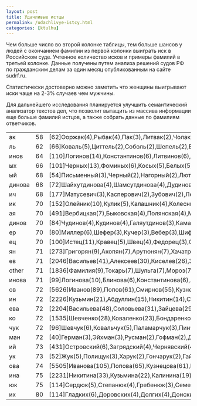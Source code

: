 ```yaml
---
layout: post
title: Удачливые истцы
permalink: /udachlivye-istcy.html
categories: [ktulhu]
---
```



		
Чем больше число во второй колонке таблицы, тем больше шансов у людей с окончанием фамилии из первой колонки выиграть иск в Российском суде. Учтенное количество исков и примеры фамилий в третьей колонке. Данные получены путем анализа решений судов РФ по гражданским делам за один месяц опубликованным на сайте sudrf.ru.


Статистически достоверно можно заметить что женщины выигрывают иски чаще на 2-3% случаев чем мужчины.


Для дальнейшего исследования планируется улучшить семантический анализатор текстов дел, что позволит вытащить из массива информации еще больше фамилий истцов, а также собрать данные по фамилиям ответчиков.


<!-- body, div, table, thead, tbody, tfoot, tr, th, td, p { font-family: "Liberation Sans"; font-size: x-small; } -->

<table border="0" cellspacing="0" frame="VOID" rules="NONE">
<colgroup>
<col width="86"></col>
<col width="86"></col>
<col width="86"></col>
</colgroup>
<tbody>
<tr>
<td width="86" height="17" align="LEFT">ак</td>
<td width="86" align="RIGHT">58</td>
<td width="86" align="LEFT">[62]Ооржак(4),Рыбак(4),Пак(3),Литвак(2),Чолак(2)</td>
</tr>
<tr>
<td height="17" align="LEFT">ль</td>
<td align="RIGHT">62</td>
<td align="LEFT">[66]Коваль(5),Циттель(2),Соболь(2),Шепель(2),Вигуль(2)</td>
</tr>
<tr>
<td height="17" align="LEFT">инов</td>
<td align="RIGHT">64</td>
<td align="LEFT">[110]Логинов(14),Константинов(6),Литвинов(6),Татаринов(6),Савинов(5)</td>
</tr>
<tr>
<td height="17" align="LEFT">ых</td>
<td align="RIGHT">66</td>
<td align="LEFT">[101]Черных(13),Фоминых(6),Косых(5),Белых(5),Малых(5)</td>
</tr>
<tr>
<td height="17" align="LEFT">ый</td>
<td align="RIGHT">68</td>
<td align="LEFT">[54]Письменный(3),Черный(2),Нагорный(2),Лютый(2),Артельный(1)</td>
</tr>
<tr>
<td height="17" align="LEFT">динова</td>
<td align="RIGHT">68</td>
<td align="LEFT">[72]Шайхутдинова(4),Шамсутдинова(4),Дудинова(3),Хуснутдинова(3),Кудинова(3)</td>
</tr>
<tr>
<td height="17" align="LEFT">ич</td>
<td align="RIGHT">68</td>
<td align="LEFT">[177]Матусевич(3),Касперович(2),Зубович(2),Леонович(2),Маркевич(2)</td>
</tr>
<tr>
<td height="17" align="LEFT">ик</td>
<td align="RIGHT">70</td>
<td align="LEFT">[152]Олейник(10),Кулик(5),Калашник(4),Колесник(3),Мельник(3)</td>
</tr>
<tr>
<td height="17" align="LEFT">ая</td>
<td align="RIGHT">70</td>
<td align="LEFT">[491]Вербицкая(7),Быковская(4),Полянская(4),Минская(3),Яворская(3)</td>
</tr>
<tr>
<td height="17" align="LEFT">динов</td>
<td align="RIGHT">70</td>
<td align="LEFT">[84]Чудинов(4),Кудинов(4),Галяутдинов(3),Камальдинов(3),Хуснутдинов(3)</td>
</tr>
<tr>
<td height="17" align="LEFT">ер</td>
<td align="RIGHT">70</td>
<td align="LEFT">[80]Миллер(6),Шефер(3),Кучер(3),Вебер(3),Шифер(2)</td>
</tr>
<tr>
<td height="17" align="LEFT">ец</td>
<td align="RIGHT">70</td>
<td align="LEFT">[100]Истец(11),Кравец(5),Швец(4),Федорец(3),Семенец(2)</td>
</tr>
<tr>
<td height="17" align="LEFT">ян</td>
<td align="RIGHT">71</td>
<td align="LEFT">[273]Григорян(9),Акопян(7),Арутюнян(7),Хачатрян(7),Мхитарян(4)</td>
</tr>
<tr>
<td height="17" align="LEFT">ев</td>
<td align="RIGHT">71</td>
<td align="LEFT">[2046]Васильев(41),Алексеев(30),Киселев(26),Зайцев(26),Григорьев(25)</td>
</tr>
<tr>
<td height="17" align="LEFT">other</td>
<td align="RIGHT">71</td>
<td align="LEFT">[1836]Фамилия(9),Токарь(7),Шульга(7),Мороз(7),Ким(7)</td>
</tr>
<tr>
<td height="17" align="LEFT">инова</td>
<td align="RIGHT">71</td>
<td align="LEFT">[99]Логинова(10),Блинова(6),Константинова(6),Литвинова(6),Хусаинова(5)</td>
</tr>
<tr>
<td height="17" align="LEFT">ов</td>
<td align="RIGHT">72</td>
<td align="LEFT">[5626]Иванов(89),Попов(61),Смирнов(55),Кузнецов(52),Петров(49)</td>
</tr>
<tr>
<td height="17" align="LEFT">ин</td>
<td align="RIGHT">72</td>
<td align="LEFT">[2226]Кузьмин(21),Абдуллин(15),Никитин(14),Сорокин(13),Никулин(12)</td>
</tr>
<tr>
<td height="17" align="LEFT">ева</td>
<td align="RIGHT">72</td>
<td align="LEFT">[2204]Васильева(48),Соловьева(31),Зайцева(29),Ковалева(29),Сергеева(25)</td>
</tr>
<tr>
<td height="17" align="LEFT">ко</td>
<td align="RIGHT">72</td>
<td align="LEFT">[1535]Шевченко(28),Коваленко(23),Бондаренко(21),Руденко(17),Ткаченко(16)</td>
</tr>
<tr>
<td height="17" align="LEFT">чук</td>
<td align="RIGHT">72</td>
<td align="LEFT">[96]Шевчук(6),Ковальчук(5),Паламарчук(3),Пинчук(3),Кравчук(3)</td>
</tr>
<tr>
<td height="17" align="LEFT">ман</td>
<td align="RIGHT">72</td>
<td align="LEFT">[40]Герман(3),Эйхман(3),Русман(2),Гофман(2),Думан(2)</td>
</tr>
<tr>
<td height="17" align="LEFT">ий</td>
<td align="RIGHT">73</td>
<td align="LEFT">[431]Островский(6),Загрядский(4),Чернявский(4),Павловский(4),Козловский(4)</td>
</tr>
<tr>
<td height="17" align="LEFT">ук</td>
<td align="RIGHT">73</td>
<td align="LEFT">[52]Жук(5),Полищук(3),Харук(2),Гончарук(2),Гайдук(2)</td>
</tr>
<tr>
<td height="17" align="LEFT">ова</td>
<td align="RIGHT">74</td>
<td align="LEFT">[5505]Иванова(105),Попова(65),Кузнецова(61),Петрова(39),Макарова(39)</td>
</tr>
<tr>
<td height="17" align="LEFT">ина</td>
<td align="RIGHT">75</td>
<td align="LEFT">[2231]Никитина(33),Кузьмина(22),Калинина(19),Сорокина(16),Воронина(14)</td>
</tr>
<tr>
<td height="17" align="LEFT">юк</td>
<td align="RIGHT">75</td>
<td align="LEFT">[114]Сердюк(5),Степанюк(4),Гребенюк(3),Семенюк(3),Михайлюк(2)</td>
</tr>
<tr>
<td height="17" align="LEFT">их</td>
<td align="RIGHT">80</td>
<td align="LEFT">[114]Гладких(6),Доровских(4),Долгих(4),Донских(3),Русских(3)</td>
</tr>
</tbody>
</table>
			